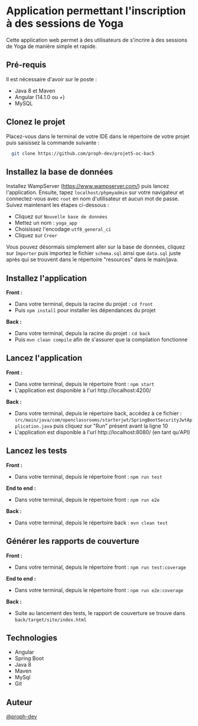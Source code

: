 
# Application permettant l'inscription à des sessions de Yoga

Cette application web permet à des utilisateurs de s'incrire à des sessions de Yoga de manière simple et rapide.



## Pré-requis

Il est nécessaire d'avoir sur le poste :
- Java 8 et Maven
- Angular (14.1.0 ou +)
- MySQL


## Clonez le projet

Placez-vous dans le terminal de votre IDE dans le répertoire de votre projet puis saisissez la commande suivante :
```bash
  git clone https://github.com/proph-dev/projet5-oc-bac5
```


## Installez la base de données

Installez WampServer (https://www.wampserver.com/) puis lancez l'application. Ensuite, tapez `localhost/phpmyadmin` sur votre navigateur et connectez-vous avec `root` en nom d'utilisateur et aucun mot de passe. Suivez maintenant les étapes ci-dessous :

- Cliquez sur `Nouvelle base de données`
- Mettez un nom : `yoga_app`
- Choisissez l'encodage `utf8_general_ci`
- Cliquez sur `Créer`

Vous pouvez désormais simplement aller sur la base de données, cliquez sur `Importer` puis importez le fichier `schema.sql` ainsi que `data.sql` juste après qui se trouvent dans le répertoire "resources" dans le main/java.


## Installez l'application

**Front :**
- Dans votre terminal, depuis la racine du projet : `cd front`
- Puis `npm install` pour installer les dépendances du projet

**Back :**
- Dans votre terminal, depuis la racine du projet : `cd back`
- Puis `mvn clean compile` afin de s'assurer que la compilation fonctionne


## Lancez l'application

**Front :**
- Dans votre terminal, depuis le répertoire front : `npm start`
- L'application est disponible à l'url http://localhost:4200/

**Back :**
- Dans votre terminal, depuis le répertoire back, accédez à ce fichier : `src/main/java/com/openclassrooms/starterjwt/SpringBootSecurityJwtApplication.java` puis cliquez sur "Run" présent avant la ligne 10
- L'application est disponible à l'url http://localhost:8080/ (en tant qu'API)


## Lancez les tests

**Front :**
- Dans votre terminal, depuis le répertoire front : `npm run test`

**End to end :**
- Dans votre terminal, depuis le répertoire front : `npm run e2e`

**Back :**
- Dans votre terminal, depuis le répertoire back : `mvn clean test`


## Générer les rapports de couverture

**Front :**
- Dans votre terminal, depuis le répertoire front : `npm run test:coverage`

**End to end :**
- Dans votre terminal, depuis le répertoire front : `npm run e2e:coverage`

**Back :**
- Suite au lancement des tests, le rapport de couverture se trouve dans `back/target/site/index.html`


## Technologies

- Angular
- Spring Boot
- Java 8
- Maven
- MySql
- Git


## Auteur

[@proph-dev](https://github.com/proph-dev)

